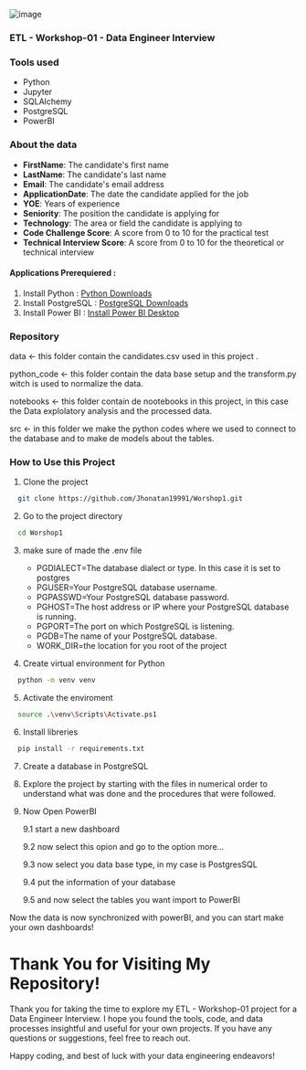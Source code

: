 ![image](https://encrypted-tbn0.gstatic.com/images?q=tbn:ANd9GcSMoFxet9K9uMBhYpQyE_My9--989HZ4vCMSA&s)
### ETL - Workshop-01 - Data Engineer Interview

### Tools used
- Python
- Jupyter
- SQLAlchemy
- PostgreSQL
- PowerBI
### About the data

*   **FirstName**: The candidate's first name
*   **LastName**: The candidate's last name
*   **Email**: The candidate's email address
*   **ApplicationDate**: The date the candidate applied for the job
*   **YOE**: Years of experience
*   **Seniority**: The position the candidate is applying for
*   **Technology**: The area or field the candidate is applying to
*   **Code Challenge Score**: A score from 0 to 10 for the practical test
*   **Technical Interview Score**: A score from 0 to 10 for the theoretical or technical interview
  
#### Applications Prerequiered :
1. Install Python : [Python Downloads](https://www.python.org/downloads/)
2. Install PostgreSQL : [PostgreSQL Downloads](https://www.postgresql.org/download/)
3. Install Power BI : [Install Power BI Desktop](https://www.microsoft.com/en-us/download/details.aspx?id=58494)

### Repository

data <- this folder contain the candidates.csv used in this project .

python_code <- this folder contain the data base setup and the transform.py witch is used to normalize the data.

notebooks <- this folder contain de nootebooks in this project, in this case the Data explolatory analysis 
and the processed data.

src <- in this folder we make the python codes where we used to connect to the database and to make de models about the tables.

### How to Use this Project

1. Clone the project
```bash
  git clone https://github.com/Jhonatan19991/Worshop1.git
```

2. Go to the project directory
```bash
  cd Worshop1
```

3. make sure of made the .env file

    - PGDIALECT=The database dialect or type. In this case it is set to postgres
    - PGUSER=Your PostgreSQL database username.
    - PGPASSWD=Your PostgreSQL database password.
    - PGHOST=The host address or IP where your PostgreSQL database is running.
    - PGPORT=The port on which PostgreSQL is listening.
    - PGDB=The name of your PostgreSQL database.
    - WORK_DIR=the location for you root of the project

4. Create virtual environment for Python
```bash
  python -m venv venv
```
5. Activate the enviroment
```bash
  source .\venv\Scripts\Activate.ps1
```
6. Install libreries
```bash
  pip install -r requirements.txt
```
7. Create a database in PostgreSQL
8. Explore the project by starting with the files in numerical order to understand what was done and the procedures that were followed.
9. Now Open PowerBI
    
   9.1 start a new dashboard
   
   9.2 now select this opion and go to the option more...
   
   9.3 now select you data base type, in my case is PostgresSQL
   
   9.4 put the information of your database
   
   9.5 and now select the tables you want import to PowerBI

Now the data is now synchronized with powerBI, and you can start make your own dashboards!

# Thank You for Visiting My Repository!

Thank you for taking the time to explore my ETL - Workshop-01 project for a Data Engineer Interview. I hope you found the tools, code, and data processes insightful and useful for your own projects. If you have any questions or suggestions, feel free to reach out.

Happy coding, and best of luck with your data engineering endeavors!




